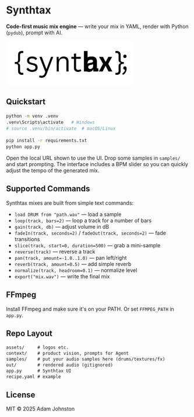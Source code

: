 # Synthtax

**Code-first music mix engine** — write your mix in YAML, render with Python (`pydub`), prompt with AI.

![Synthtax](assets/synthtax-wordmark.png)

## Quickstart

```bash
python -m venv .venv
.venv\Scripts\activate   # Windows
# source .venv/bin/activate  # macOS/Linux

pip install -r requirements.txt
python app.py
```

Open the local URL shown to use the UI. Drop some samples in `samples/` and start prompting.
The interface includes a BPM slider so you can quickly adjust the tempo of the generated mix.

## Supported Commands

Synthtax mixes are built from simple text commands:

- `load DRUM from "path.wav"` — load a sample
- `loop(track, bars=2)` — loop a track for a number of bars
- `gain(track, db)` — adjust volume in dB
- `fadeIn(track, seconds=2)` / `fadeOut(track, seconds=2)` — fade transitions
- `slice(track, start=0, duration=500)` — grab a mini-sample
- `reverse(track)` — reverse a track
- `pan(track, amount=-1.0..1.0)` — pan left/right
- `reverb(track, amount=0.5)` — add simple reverb
- `normalize(track, headroom=0.1)` — normalize level
- `export("mix.wav")` — write the final mix

## FFmpeg
Install FFmpeg and make sure it's on your PATH. Or set `FFMPEG_PATH` in `app.py`.

## Repo Layout
```
assets/     # logos etc.
context/    # product vision, prompts for Agent
samples/    # put your audio samples here (drums/textures/fx)
out/        # rendered audio (gitignored)
app.py      # Synthtax UI
recipe.yaml # example
```

## License
MIT © 2025 Adam Johnston
